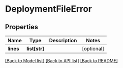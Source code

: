 # DeploymentFileError

## Properties
Name | Type | Description | Notes
------------ | ------------- | ------------- | -------------
**lines** | **list[str]** |  | [optional] 

[[Back to Model list]](../README.md#documentation-for-models) [[Back to API list]](../README.md#documentation-for-api-endpoints) [[Back to README]](../README.md)

